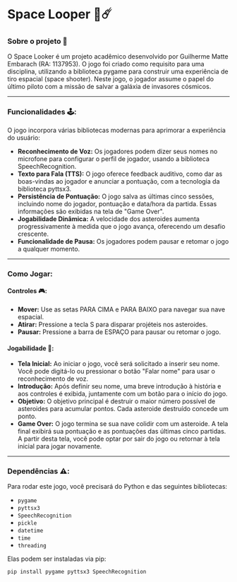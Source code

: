 # Space Looper 🚀☄️
### Sobre o projeto 📝
O Space Looker é um projeto acadêmico desenvolvido por Guilherme Matte Embarach (RA: 1137953). O jogo foi criado como requisito para uma disciplina, utilizando a biblioteca pygame para construir uma experiência de tiro espacial (space shooter).
Neste jogo, o jogador assume o papel do último piloto com a missão de salvar a galáxia de invasores cósmicos.

---

### Funcionalidades 🕹️:
O jogo incorpora várias bibliotecas modernas para aprimorar a experiência do usuário:

* **Reconhecimento de Voz:** Os jogadores podem dizer seus nomes no microfone para configurar o perfil de jogador, usando a biblioteca SpeechRecognition.
* **Texto para Fala (TTS):** O jogo oferece feedback auditivo, como dar as boas-vindas ao jogador e anunciar a pontuação, com a tecnologia da biblioteca pyttsx3.
* **Persistência de Pontuação:** O jogo salva as últimas cinco sessões, incluindo nome do jogador, pontuação e data/hora da partida. Essas informações são exibidas na tela de "Game Over".
* **Jogabilidade Dinâmica:** A velocidade dos asteroides aumenta progressivamente à medida que o jogo avança, oferecendo um desafio crescente.
* **Funcionalidade de Pausa:** Os jogadores podem pausar e retomar o jogo a qualquer momento.

---

### Como Jogar:

#### Controles 🎮:
* **Mover:** Use as setas PARA CIMA e PARA BAIXO para navegar sua nave espacial.
* **Atirar:** Pressione a tecla S para disparar projéteis nos asteroides.
* **Pausar:** Pressione a barra de ESPAÇO para pausar ou retomar o jogo.

#### Jogabilidade 👾:

* **Tela Inicial:** Ao iniciar o jogo, você será solicitado a inserir seu nome. Você pode digitá-lo ou pressionar o botão "Falar nome" para usar o reconhecimento de voz.
* **Introdução:** Após definir seu nome, uma breve introdução à história e aos controles é exibida, juntamente com um botão para o início do jogo.
* **Objetivo:** O objetivo principal é destruir o maior número possível de asteroides para acumular pontos. Cada asteroide destruído concede um ponto.
* **Game Over:** O jogo termina se sua nave colidir com um asteroide. A tela final exibirá sua pontuação e as pontuações das últimas cinco partidas. A partir desta tela, você pode optar por sair do jogo ou retornar à tela inicial para jogar novamente.

---

### Dependências ⚠️:
Para rodar este jogo, você precisará do Python e das seguintes bibliotecas:

* `pygame`
* `pyttsx3`
* `SpeechRecognition`
* `pickle`
* `datetime`
* `time`
* `threading`

Elas podem ser instaladas via pip:

```bash
pip install pygame pyttsx3 SpeechRecognition
